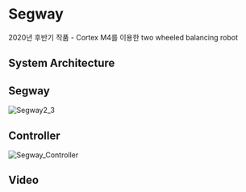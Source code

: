 # Segway
2020년 후반기 작품 - Cortex M4를 이용한 two wheeled balancing robot
## System Architecture

## Segway
![Segway2_3](https://user-images.githubusercontent.com/78638866/119246594-bd0eaa00-bbbd-11eb-9258-6ce4719c10b9.jpg)

## Controller
![Segway_Controller](https://user-images.githubusercontent.com/78638866/119246597-c0a23100-bbbd-11eb-810a-3c64ccd88605.jpg)

## Video
